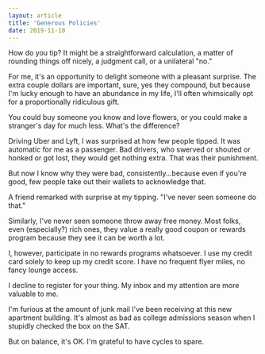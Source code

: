 ```yaml
---
layout: article
title: 'Generous Policies'
date: 2019-11-10
---
```


How do you tip? It might be a straightforward calculation, a matter of rounding things off nicely, a judgment call, or a unilateral "no."

For me, it's an opportunity to delight someone with a pleasant surprise. The extra couple dollars are important, sure, yes they compound, but because I'm lucky enough to have an abundance in my life, I'll often whimsically opt for a proportionally ridiculous gift.

You could buy someone you know and love flowers, or you could make a stranger's day for much less. What's the difference?

Driving Uber and Lyft, I was surprised at how few people tipped. It was automatic for me as a passenger. Bad drivers, who swerved or shouted or honked or got lost, they would get nothing extra. That was their punishment.

But now I know why they were bad, consistently...because even if you're good, few people take out their wallets to acknowledge that.

A friend remarked with surprise at my tipping. "I've never seen someone do that."

Similarly, I've never seen someone throw away free money. Most folks, even (especially?) rich ones, they value a really good coupon or rewards program because they see it can be worth a lot.  

I, however, participate in no rewards programs whatsoever. I use my credit card solely to keep up my credit score. I have no frequent flyer miles, no fancy lounge access.

I decline to register for your thing. My inbox and my attention are more valuable to me.

I'm furious at the amount of junk mail I've been receiving at this new apartment building. It's almost as bad as college admissions season when I stupidly checked the box on the SAT.

But on balance, it's OK. I'm grateful to have cycles to spare.
